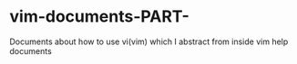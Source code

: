 # vim-documents-PART-
Documents about how to use vi(vim) which I abstract from inside vim help documents
